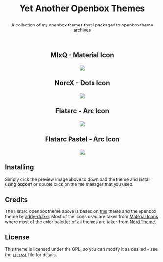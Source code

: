 # <p align="center">Yet Another Openbox Themes</p>
<p align="center">A collection of my openbox themes that I packaged to openbox theme archives</p>
<br>

## <p align="center">MIxQ - Material Icon</p>
<p align="center"><a name="top" href="https://raw.githubusercontent.com/owl4ce/Yet-Another-OBT/master/MIxQ.obt"><img src="https://raw.githubusercontent.com/owl4ce/Yet-Another-OBT/master/%40assets/mixq.png"></a></p>

## <p align="center">NorcX - Dots Icon</p>
<p align="center"><a name="top" href="https://raw.githubusercontent.com/owl4ce/Yet-Another-OBT/master/NorcX.obt"><img src="https://raw.githubusercontent.com/owl4ce/Yet-Another-OBT/master/%40assets/norcx.png"></a></p>

## <p align="center">Flatarc - Arc Icon</p>
<p align="center"><a name="top" href="https://raw.githubusercontent.com/owl4ce/Yet-Another-OBT/master/Flatarc.obt"><img src="https://raw.githubusercontent.com/owl4ce/Yet-Another-OBT/master/%40assets/flatarc.png"></a></p>

## <p align="center">Flatarc Pastel - Arc Icon</p>
<p align="center"><a name="top" href="https://raw.githubusercontent.com/owl4ce/Yet-Another-OBT/master/Flatarc-Pastel.obt"><img src="https://raw.githubusercontent.com/owl4ce/Yet-Another-OBT/master/%40assets/flatarc-pastel.png"></a></p>

## Installing
Simply click the preview image above to download the theme and install using **obconf** or double click on the file manager that you used.

## Credits
The Flatarc openbox theme above is based on [this](https://www.box-look.org/p/1288470/) theme and the openbox theme by [addy-dclxvi](https://github.com/addy-dclxvi/openbox-theme-collections). Most of the icons used are taken from [Material Icons](https://material.io/resources/icons/) where most of the color palettes of all themes are taken from [Nord Theme](https://www.nordtheme.com/).

## License
This theme is licensed under the GPL, so you can modify it as desired - see the [ʟɪᴄᴇɴꜱᴇ](LICENSE) file for details.
